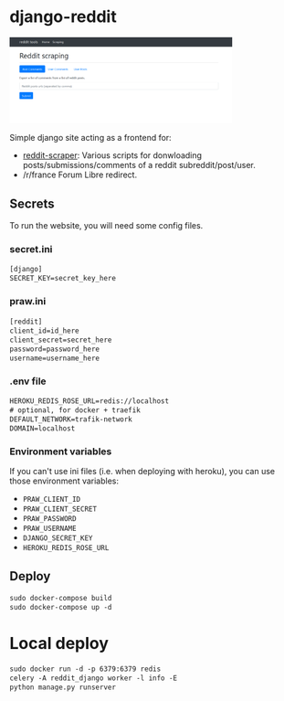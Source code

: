 # django-reddit

<a href="pictures/image.png"><img src="pictures/image.png" width="390"/></a>

Simple django site acting as a frontend for:

- [reddit-scraper](https://github.com/dbeley/reddit-scraper): Various scripts for donwloading posts/submissions/comments of a reddit subreddit/post/user.
- /r/france Forum Libre redirect.

## Secrets

To run the website, you will need some config files.

### secret.ini
```
[django]
SECRET_KEY=secret_key_here
```

### praw.ini
```
[reddit]
client_id=id_here
client_secret=secret_here
password=password_here
username=username_here
```

### .env file

```
HEROKU_REDIS_ROSE_URL=redis://localhost
# optional, for docker + traefik
DEFAULT_NETWORK=trafik-network
DOMAIN=localhost
```

### Environment variables

If you can't use ini files (i.e. when deploying with heroku), you can use those environment variables:

- `PRAW_CLIENT_ID`
- `PRAW_CLIENT_SECRET`
- `PRAW_PASSWORD`
- `PRAW_USERNAME`
- `DJANGO_SECRET_KEY`
- `HEROKU_REDIS_ROSE_URL`

## Deploy

```
sudo docker-compose build
sudo docker-compose up -d
```

# Local deploy

```
sudo docker run -d -p 6379:6379 redis
celery -A reddit_django worker -l info -E
python manage.py runserver
```
